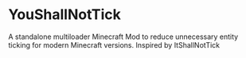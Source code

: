 # YouShallNotTick
A standalone multiloader Minecraft Mod to reduce unnecessary entity ticking for modern Minecraft versions. Inspired by ItShallNotTick
